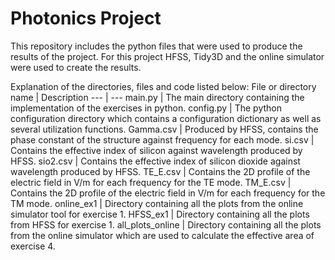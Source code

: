 # Photonics Project

This repository includes the python files that were used to produce the results of the project.
For this project HFSS, Tidy3D and the online simulator were used to create the results.

Explanation of the directories, files and code listed below:
File or directory name | Description
--- | ---
main.py | The main directory containing the implementation of the exercises in python.
config.py | The python configuration directory which contains a configuration dictionary as well as several utilization functions.
Gamma.csv | Produced by HFSS, contains the phase constant of the structure against frequency for each mode.
si.csv | Contains the effective index of silicon against wavelength produced by HFSS.
sio2.csv | Contains the effective index of silicon dioxide against wavelength produced by HFSS.
TE_E.csv | Contains the 2D profile of the electric field in V/m for each frequency for the TE mode.
TM_E.csv | Contains the 2D profile of the electric field in V/m for each frequency for the TM mode.
online_ex1 | Directory containing all the plots from the online simulator tool for exercise 1.
HFSS_ex1 | Directory containing all the plots from HFSS for exercise 1.
all_plots_online | Directory containing all the plots from the online simulator which are used to calculate the effective area of exercise 4.

